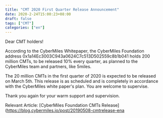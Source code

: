 ```yaml
---
title: "CMT 2020 First Quarter Release Announcement"
date: 2020-2-24T15:00:23+08:00
draft: false
tags: ["CMT"] 
categories: ["en"] 
---
```


Dear CMT holders!

According to the CyberMiles Whitepaper, the CyberMiles Foundation address 0x1a14Ec3003C943a0624C7c513D502559c8b1b041 holds 200 million CMTs, to be released 10% every quarter, as planned to the CyberMiles team and partners, like 5miles.

The 20 million CMTs in the first quarter of 2020 is expected to be released on March 5th. This release is as scheduled and is completely in accordance with the CyberMiles white paper's plan. You are welcome to supervise.

Thank you again for your warm support and supervision.

Relevant Article: [CyberMiles Foundation CMTs Release](https://blog.cybermiles.io/post/20190508-cmtrelease-ena

